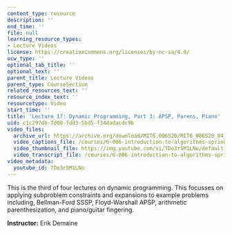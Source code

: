 ```yaml
---
content_type: resource
description: ''
end_time: ''
file: null
learning_resource_types:
- Lecture Videos
license: https://creativecommons.org/licenses/by-nc-sa/4.0/
ocw_type: ''
optional_tab_title: ''
optional_text: ''
parent_title: Lecture Videos
parent_type: CourseSection
related_resources_text: ''
resource_index_text: ''
resourcetype: Video
start_time: ''
title: 'Lecture 17: Dynamic Programming, Part 3: APSP, Parens, Piano'
uid: c1c297db-7d00-fdd3-5bd5-f34dadacdc9b
video_files:
  archive_url: https://archive.org/download/MIT6.006S20/MIT6_006S20_04_23_Lecture_17_300k.mp4
  video_captions_file: /courses/6-006-introduction-to-algorithms-spring-2020/462b2a5f6e5250a99fff81c1d63f38c5_TDo3r5M1LNo.vtt
  video_thumbnail_file: https://img.youtube.com/vi/TDo3r5M1LNo/default.jpg
  video_transcript_file: /courses/6-006-introduction-to-algorithms-spring-2020/d60d7cc837f222bb92e5982efdf3823c_TDo3r5M1LNo.pdf
video_metadata:
  youtube_id: TDo3r5M1LNo
---
```


This is the third of four lectures on dynamic programming. This focusses on applying subproblem constraints and expansions to example problems including, Bellman-Ford SSSP, Floyd-Warshall APSP, arithmetic parenthesization, and piano/guitar fingering.

**Instructor:** Erik Demaine

